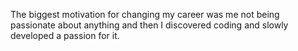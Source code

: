 The biggest motivation for changing my career was me not being passionate about anything and then I discovered coding and slowly developed a passion for it.
